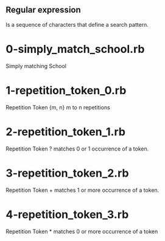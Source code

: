 ## Regular expression
Is a sequence of characters that define a search pattern.
# 0-simply_match_school.rb
Simply matching School
# 1-repetition_token_0.rb
Repetition Token {m, n} m to n repetitions
# 2-repetition_token_1.rb
Repetition Token ? matches 0 or 1 occurrence of a token.
# 3-repetition_token_2.rb
Repetition Token + matches 1 or more occurrence of a token.
# 4-repetition_token_3.rb
Repetition Token * matches 0 or more occurrence of a token
